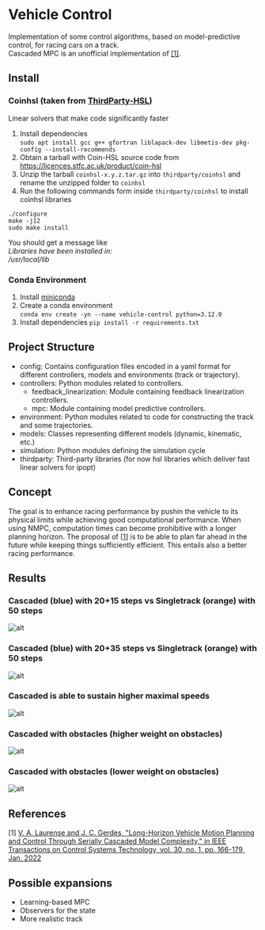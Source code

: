 # Vehicle Control

Implementation of some control algorithms, based on model-predictive control, for racing cars on a track.  
Cascaded MPC is an unofficial implementation of [[1]](#1).

## Install

### Coinhsl (taken from [ThirdParty-HSL](https://github.com/coin-or-tools/ThirdParty-HSL))
Linear solvers that make code significantly faster
1. Install dependencies  
```sudo apt install gcc g++ gfortran liblapack-dev libmetis-dev pkg-config --install-recommends```
2. Obtain a tarball with Coin-HSL source code from https://licences.stfc.ac.uk/product/coin-hsl
3. Unzip the tarball `coinhsl-x.y.z.tar.gz` into `thirdparty/coinhsl` and rename the unzipped folder to `coinhsl`
4. Run the following commands form inside `thirdparty/coinhsl` to install coinhsl libraries
```
./configure
make -j12
sudo make install
```
You should get a message like  
_Libraries have been installed in:  
   /usr/local/lib_


### Conda Environment
1. Install [miniconda](https://docs.anaconda.com/free/miniconda/index.html#quick-command-line-install)
2. Create a conda environment  
```conda env create -yn --name vehicle-control python=3.12.0```
3. Install dependencies
```pip install -r requirements.txt```

## Project Structure

- config: Contains configuration files encoded in a yaml format for different controllers, models and environments (track or trajectory). 
- controllers: Python modules related to controllers.
  - feedback_linearization: Module containing feedback linearization controllers.
  - mpc: Module containing model predictive controllers.
- environment: Python modules related to code for constructing the track and some trajectories.
- models: Classes representing different models (dynamic, kinematic, etc.)
- simulation: Python modules defining the simulation cycle 
- thirdparty: Third-party libraries (for now hsl libraries which deliver fast linear solvers for ipopt)

## Concept

The goal is to enhance racing performance by pushin the vehicle to its physical limits while achieving good computational performance. When using NMPC, computation times can become prohibitive with a longer planning horizon. The proposal of [[1]](#1) is to be able to plan far ahead in the future while keeping things sufficiently efficient. This entails also a better racing performance.

## Results

### Cascaded (blue) with 20+15 steps vs Singletrack (orange) with 50 steps
![alt](simulation/videos/ippodromo/race1.gif)

### Cascaded (blue) with 20+35 steps vs Singletrack (orange) with 50 steps
![alt](simulation/videos/ippodromo/race3.gif)

### Cascaded is able to sustain higher maximal speeds
![alt](simulation/videos/ippodromo/race4.gif)

### Cascaded with obstacles (higher weight on obstacles)
![alt](simulation/videos/cascaded_obstacles1_ippodromo.gif)

### Cascaded with obstacles (lower weight on obstacles)
![alt](simulation/videos/cascaded_obstacles2_ippodromo.gif)


## References

<a id="1">[1]</a> 
[V. A. Laurense and J. C. Gerdes, "Long-Horizon Vehicle Motion Planning and Control Through Serially Cascaded Model Complexity," in IEEE Transactions on Control Systems Technology, vol. 30, no. 1, pp. 166-179, Jan. 2022](https://ieeexplore.ieee.org/stamp/stamp.jsp?arnumber=9366415)

## Possible expansions

- Learning-based MPC
- Observers for the state
- More realistic track
